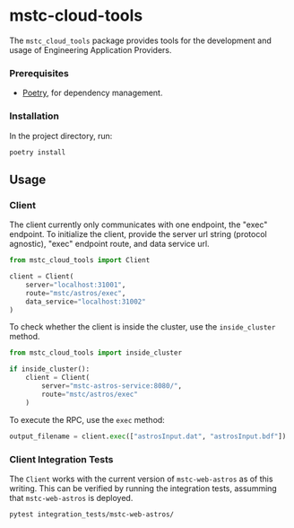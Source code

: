 # mstc-cloud-tools

The `mstc_cloud_tools` package provides tools for the development and usage
of Engineering Application Providers.

### Prerequisites

* [Poetry](https://python-poetry.org), for dependency management.

### Installation

In the project directory, run:
```
poetry install
```

## Usage

### Client

The client currently only communicates with one endpoint, the "exec" endpoint.
To initialize the client, provide the server url string (protocol agnostic),
"exec" endpoint route, and data service url.
```python
from mstc_cloud_tools import Client

client = Client(
    server="localhost:31001",
    route="mstc/astros/exec",
    data_service="localhost:31002"
)
```

To check whether the client is inside the cluster, use the `inside_cluster`
method.
```python
from mstc_cloud_tools import inside_cluster

if inside_cluster():
    client = Client(
        server="mstc-astros-service:8080/",
        route="mstc/astros/exec"
    )
```

To execute the RPC, use the `exec` method:
```python
output_filename = client.exec(["astrosInput.dat", "astrosInput.bdf"])
```

### Client Integration Tests

The `Client` works with the current version of `mstc-web-astros` as of this
writing. This can be verified by running
the integration tests, assumming that `mstc-web-astros` is deployed.
```bash
pytest integration_tests/mstc-web-astros/
```